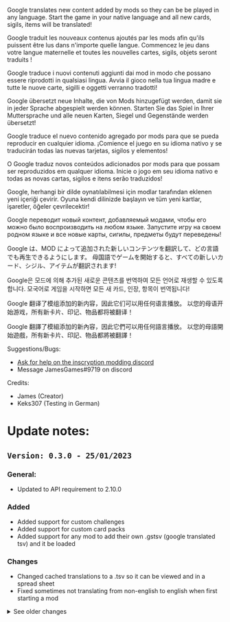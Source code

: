 Google translates new content added by mods so they can be be played in any language.
Start the game in your native language and all new cards, sigils, items will be translated!

Google traduit les nouveaux contenus ajoutés par les mods afin qu'ils puissent être lus dans n'importe quelle langue.
Commencez le jeu dans votre langue maternelle et toutes les nouvelles cartes, sigils, objets seront traduits !

Google traduce i nuovi contenuti aggiunti dai mod in modo che possano essere riprodotti in qualsiasi lingua.
Avvia il gioco nella tua lingua madre e tutte le nuove carte, sigilli e oggetti verranno tradotti!

Google übersetzt neue Inhalte, die von Mods hinzugefügt werden, damit sie in jeder Sprache abgespielt werden können.
Starten Sie das Spiel in Ihrer Muttersprache und alle neuen Karten, Siegel und Gegenstände werden übersetzt!

Google traduce el nuevo contenido agregado por mods para que se pueda reproducir en cualquier idioma.
¡Comience el juego en su idioma nativo y se traducirán todas las nuevas tarjetas, sigilos y elementos!

O Google traduz novos conteúdos adicionados por mods para que possam ser reproduzidos em qualquer idioma.
Inicie o jogo em seu idioma nativo e todas as novas cartas, sigilos e itens serão traduzidos!

Google, herhangi bir dilde oynatılabilmesi için modlar tarafından eklenen yeni içeriği çevirir.
Oyuna kendi dilinizde başlayın ve tüm yeni kartlar, işaretler, öğeler çevrilecektir!

Google переводит новый контент, добавляемый модами, чтобы его можно было воспроизводить на любом языке.
Запустите игру на своем родном языке и все новые карты, сигилы, предметы будут переведены!

Google は、MOD によって追加された新しいコンテンツを翻訳して、どの言語でも再生できるようにします。
母国語でゲームを開始すると、すべての新しいカード、シジル、アイテムが翻訳されます!

Google은 모드에 의해 추가된 새로운 콘텐츠를 번역하여 모든 언어로 재생할 수 있도록 합니다.
모국어로 게임을 시작하면 모든 새 카드, 인장, 항목이 번역됩니다!

Google 翻译了模组添加的新内容，因此它们可以用任何语言播放。
以您的母语开始游戏，所有新卡片、印记、物品都将被翻译！

Google 翻譯了模組添加的新內容，因此它們可以用任何語言播放。
以您的母語開始遊戲，所有新卡片、印記、物品都將被翻譯！

Suggestions/Bugs:
- [Ask for help on the inscryption modding discord](https://discord.com/channels/903472928883093545/904819911010947092)
- Message JamesGames#9719 on discord

Credits:
- James (Creator)
- Keks307 (Testing in German)


# Update notes:

## `Version: 0.3.0 - 25/01/2023`
### General:
- Updated to API requirement to 2.10.0

### Added
- Added support for custom challenges
- Added support for custom card packs
- Added support for any mod to add their own .gstsv (google translated tsv) and it be loaded

### Changes
- Changed cached translations to a .tsv so it can be viewed and in a spread sheet
- Fixed sometimes not translating from non-english to english when first starting a mod

<details>
  <summary>See older changes</summary>


## `Version: 0.2.0 - 15/01/2023`
- Initial release pretty much

</details>
